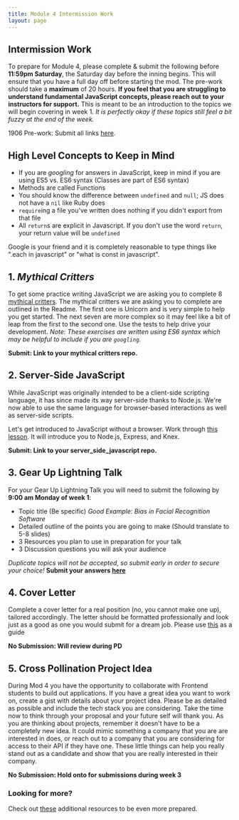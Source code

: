 ```yaml
---
title: Module 4 Intermission Work
layout: page
---
```


## Intermission Work

To prepare for Module 4, please complete & submit the following before __11:59pm Saturday__, the Saturday day before the inning begins. This will ensure that you have a full day off before starting the mod. The pre-work should take a __maximum__ of 20 hours. __If you feel that you are struggling to understand fundamental JavaScript concepts, please reach out to your instructors for support.__ This is meant to be an introduction to the topics we will begin covering in week 1. _It is perfectly okay if these topics still feel a bit fuzzy at the end of the week._

1906 Pre-work: Submit all links [here](https://forms.gle/Mtp2Mr4TFyqhTP9o6).

## High Level Concepts to Keep in Mind
  -   If you are _googling_ for answers in JavaScript, keep in mind if you are using ES5 vs. ES6 syntax (Classes are part of ES6 syntax)
  -   Methods are called Functions
  -   You should know the difference between `undefined` and `null`; JS does not have a `nil` like Ruby does
  -   `require`ing a file you've written does nothing if you didn't export from that file
  -   All `return`s are explicit in Javascript. If you don't use the word `return`, your return value will be `undefined`

Google is your friend and it is completely reasonable to type things like ".each in javascript" or "what is const in javascript".

## 1. _Mythical Critters_

To get some practice writing JavaScript we are asking you to complete 8 [mythical critters](https://github.com/turingschool-examples/be-mythical-critters). The mythical critters we are asking you to complete are outlined in the Readme. The first one is Unicorn and is very simple to help you get started. The next seven are more complex so it may feel like a bit of leap from the first to the second one. Use the tests to help drive your development.
_Note: These exercises are written using ES6 syntax which may be helpful to include if you are `googling`._

__Submit: Link to your mythical critters repo.__

## 2. Server-Side JavaScript

While JavaScript was originally intended to be a client-side scripting language, it has since made its way server-side thanks to Node.js. We're now able to use the same language for browser-based interactions as well as server-side scripts.

Let's get introduced to JavaScript without a browser. Work through [this lesson](../lessons/server_side_javascript). It will introduce you to Node.js, Express, and Knex.

__Submit: Link to your server_side_javascript repo.__

## 3. Gear Up Lightning Talk

For your Gear Up Lightning Talk you will need to submit the following by __9:00 am Monday of week 1__:
  - Topic title (Be specific) _Good Example: Bias in Facial Recognition Software_
  - Detailed outline of the points you are going to make (Should translate to 5-8 slides)
  - 3 Resources you plan to use in preparation for your talk
  - 3 Discussion questions you will ask your audience

_Duplicate topics will not be accepted, so submit early in order to secure your choice!_
__Submit your answers [here](https://docs.google.com/forms/d/e/1FAIpQLSe99VAwsW74PsUNPxdzspvXD_wmHb7lZdeRkPZNoZuUUhag5Q/viewform)__

## 4. Cover Letter

Complete a cover letter for a real position (no, you cannot make one up), tailored accordingly. The letter should be formatted professionally and look just as a good as one you would submit for a dream job. Please use [this](https://github.com/turingschool/career-development-curriculum/blob/master/module_four/cover_letter_checklist.md) as a guide

__No Submission: Will review during PD__

## 5. Cross Pollination Project Idea

During Mod 4 you have the opportunity to collaborate with Frontend students to build out applications. If you have a great idea you want to work on, create a gist with details about your project idea. Please be as detailed as possible and include the tech stack you are considering. Take the time now to think through your proposal and your future self will thank you. As you are thinking about projects, remember it doesn't have to be a completely new idea. It could mimic something a company that you are are interested in does, or reach out to a company that you are considering for access to their API if they have one. These little things can help you really stand out as a candidate and show that you are really interested in their company.

__No Submission: Hold onto for submissions during week 3__


### Looking for more?

Check out [these](./additional_resources.md) additional resources to be even more prepared.
